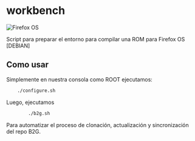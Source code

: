 # workbench

![Firefox OS](http://mozorg.cdn.mozilla.net/media/img/styleguide/identity/firefoxos/wordmark-standard-grey.png)


Script para preparar el entorno para compilar una ROM para Firefox OS [DEBIAN]


## Como usar

Simplemente en nuestra consola como ROOT ejecutamos:

```bash
	./configure.sh
```

Luego, ejecutamos

```bash
        ./b2g.sh
```
Para automatizar el proceso de clonación, actualización y sincronización del repo B2G.

